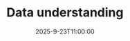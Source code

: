 ---
type: lecture
date: 2025-9-23T11:00:00
title: "Data understanding"
lecture_type: Lecture
thumbnail: /static_files/presentations/lec.jpg
links:
- url: https://github.com/data-mining-UniPI/teaching25/tree/lectures/data_understanding
  name: slides
hide_from_announcments: true
---